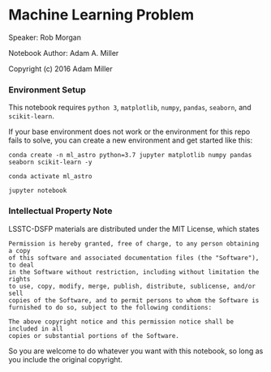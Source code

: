 # Machine Learning Problem

Speaker: Rob Morgan

Notebook Author: Adam A. Miller

Copyright (c) 2016 Adam Miller

### Environment Setup

This notebook requires `python 3`, `matplotlib`, `numpy`, `pandas`, `seaborn`, and `scikit-learn`.

If your base environment does not work or the environment for this repo fails to solve, you can create a new environment and get started like this:

`conda create -n ml_astro python=3.7 jupyter matplotlib numpy pandas seaborn scikit-learn -y`

`conda activate ml_astro`

`jupyter notebook`


### Intellectual Property Note

LSSTC-DSFP materials are distributed under the MIT License, which states

```
Permission is hereby granted, free of charge, to any person obtaining a copy
of this software and associated documentation files (the "Software"), to deal
in the Software without restriction, including without limitation the rights
to use, copy, modify, merge, publish, distribute, sublicense, and/or sell
copies of the Software, and to permit persons to whom the Software is
furnished to do so, subject to the following conditions:

The above copyright notice and this permission notice shall be included in all
copies or substantial portions of the Software.
```

So you are welcome to do whatever you want with this notebook, so long as you include the original copyright.